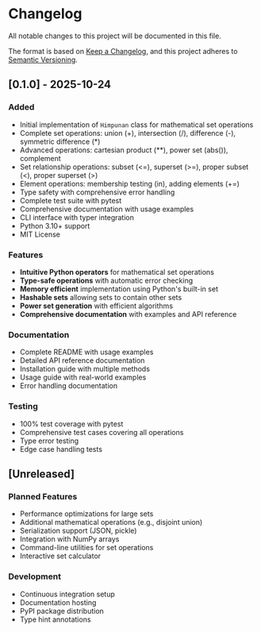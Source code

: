 # Changelog

All notable changes to this project will be documented in this file.

The format is based on [Keep a Changelog](https://keepachangelog.com/en/1.0.0/),
and this project adheres to [Semantic Versioning](https://semver.org/spec/v2.0.0.html).

## [0.1.0] - 2025-10-24

### Added
- Initial implementation of `Himpunan` class for mathematical set operations
- Complete set operations: union (+), intersection (/), difference (-), symmetric difference (*)
- Advanced operations: cartesian product (**), power set (abs()), complement
- Set relationship operations: subset (<=), superset (>=), proper subset (<), proper superset (>)
- Element operations: membership testing (in), adding elements (+=)
- Type safety with comprehensive error handling
- Complete test suite with pytest
- Comprehensive documentation with usage examples
- CLI interface with typer integration
- Python 3.10+ support
- MIT License

### Features
- **Intuitive Python operators** for mathematical set operations
- **Type-safe operations** with automatic error checking
- **Memory efficient** implementation using Python's built-in set
- **Hashable sets** allowing sets to contain other sets
- **Power set generation** with efficient algorithms
- **Comprehensive documentation** with examples and API reference

### Documentation
- Complete README with usage examples
- Detailed API reference documentation
- Installation guide with multiple methods
- Usage guide with real-world examples
- Error handling documentation

### Testing
- 100% test coverage with pytest
- Comprehensive test cases covering all operations
- Type error testing
- Edge case handling tests

## [Unreleased]

### Planned Features
- Performance optimizations for large sets
- Additional mathematical operations (e.g., disjoint union)
- Serialization support (JSON, pickle)
- Integration with NumPy arrays
- Command-line utilities for set operations
- Interactive set calculator

### Development
- Continuous integration setup
- Documentation hosting
- PyPI package distribution
- Type hint annotations
